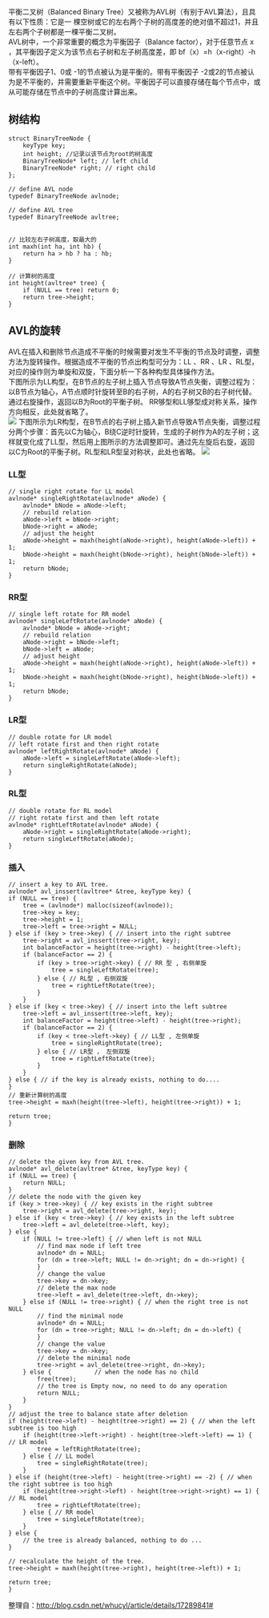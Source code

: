 平衡二叉树（Balanced Binary Tree）又被称为AVL树（有别于AVL算法），且具有以下性质：它是一 棵空树或它的左右两个子树的高度差的绝对值不超过1，并且左右两个子树都是一棵平衡二叉树。     
AVL树中，一个非常重要的概念为平衡因子（Balance factor），对于任意节点 x ，其平衡因子定义为该节点右子树和左子树高度差，即 bf（x）=h（x-right）-h（x-left）。       
带有平衡因子1、0或 -1的节点被认为是平衡的。带有平衡因子 -2或2的节点被认为是不平衡的，并需要重新平衡这个树。平衡因子可以直接存储在每个节点中，或从可能存储在节点中的子树高度计算出来。
## 树结构
	struct BinaryTreeNode {  
    	keyType key;  
    	int height; //记录以该节点为root的树高度  
    	BinaryTreeNode* left; // left child  
    	BinaryTreeNode* right; // right child  
	};  
  
	// define AVL node  
	typedef BinaryTreeNode avlnode;  
  
	// define AVL tree  
	typedef BinaryTreeNode avltree;  
  
  
	// 比较左右子树高度，取最大的  
	int maxh(int ha, int hb) {  
    	return ha > hb ? ha : hb;  
	}  
  
	// 计算树的高度  
	int height(avltree* tree) {  
    	if (NULL == tree) return 0;   
    	return tree->height;  
	}

## AVL的旋转
AVL在插入和删除节点造成不平衡的时候需要对发生不平衡的节点及时调整，调整方法为旋转操作。根据造成不平衡的节点出构型可分为：LL 、RR 、LR 、RL型，对应的操作则为单旋和双旋，下面分析一下各种构型具体操作方法。   
下图所示为LL构型，在B节点的左子树上插入节点导致A节点失衡，调整过程为：以B节点为轴心，A节点顺时针旋转至B的右子树，A的右子树又B的右子树代替。通过右旋操作，返回以B为Root的平衡子树。 RR够型和LL够型成对称关系，操作方向相反，此处就省略了。   
![](http://img.blog.csdn.net/20131206025946968?watermark/2/text/aHR0cDovL2Jsb2cuY3Nkbi5uZXQvd2h1Y3ls/font/5a6L5L2T/fontsize/400/fill/I0JBQkFCMA==/dissolve/70/gravity/SouthEast)
下图所示为LR构型，在B节点的右子树上插入新节点导致A节点失衡，调整过程分两个步骤：首先以C为轴心，B绕C逆时针旋转，生成的子树作为A的左子树；这样就变化成了LL型，然后用上图所示的方法调整即可。通过先左旋后右旋，返回以C为Root的平衡子树。RL型和LR型呈对称状，此处也省略。
![](http://img.blog.csdn.net/20131206032431843?watermark/2/text/aHR0cDovL2Jsb2cuY3Nkbi5uZXQvd2h1Y3ls/font/5a6L5L2T/fontsize/400/fill/I0JBQkFCMA==/dissolve/70/gravity/SouthEast)  
### LL型
	// single right rotate for LL model  
	avlnode* singleRightRotate(avlnode* aNode) {  
    	avlnode* bNode = aNode->left;  
    	// rebuild relation  
    	aNode->left = bNode->right;  
    	bNode->right = aNode;  
    	// adjust the height  
    	aNode->height = maxh(height(aNode->right), height(aNode->left)) + 1;  
    	bNode->height = maxh(height(bNode->right), height(bNode->left)) + 1;  
    	return bNode;  
	}  
### RR型
	// single left rotate for RR model  
	avlnode* singleLeftRotate(avlnode* aNode) {  
    	avlnode* bNode = aNode->right;  
    	// rebuild relation  
    	aNode->right = bNode->left;  
    	bNode->left = aNode;  
    	// adjust height  
    	aNode->height = maxh(height(aNode->right), height(aNode->left)) + 1;  
    	bNode->height = maxh(height(bNode->right), height(bNode->left)) + 1;  
    	return bNode;  
	} 
### LR型
	// double rotate for LR model  
	// left rotate first and then right rotate  
	avlnode* leftRightRotate(avlnode* aNode) {  
    	aNode->left = singleLeftRotate(aNode->left);  
    	return singleRightRotate(aNode);  
	}
### RL型
	// double rotate for RL model  
	// right rotate first and then left rotate  
	avlnode* rightLeftRotate(avlnode* aNode) {  
    	aNode->right = singleRightRotate(aNode->right);  
    	return singleLeftRotate(aNode);  
	} 
### 插入
	// insert a key to AVL tree.  
	avlnode* avl_inssert(avltree* &tree, keyType key) {  
    if (NULL == tree) {  
        tree = (avlnode*) malloc(sizeof(avlnode));  
        tree->key = key;  
        tree->height = 1;  
        tree->left = tree->right = NULL;  
    } else if (key > tree->key) { // insert into the right subtree  
        tree->right = avl_inssert(tree->right, key);  
        int balanceFactor = height(tree->right) - height(tree->left);  
        if (balanceFactor == 2) {  
            if (key > tree->right->key) { // RR 型 , 右侧单旋  
                tree = singleLeftRotate(tree);  
            } else { // RL型 , 右侧双旋  
                tree = rightLeftRotate(tree);  
            }  
        }  
    } else if (key < tree->key) { // insert into the left subtree  
        tree->left = avl_inssert(tree->left, key);  
        int balanceFactor = height(tree->left) - height(tree->right);  
        if (balanceFactor == 2) {  
            if (key < tree->left->key) { // LL型 , 左侧单旋  
                tree = singleRightRotate(tree);  
            } else { // LR型 ， 左侧双旋  
                tree = rightLeftRotate(tree);  
            }  
        }  
    } else { // if the key is already exists, nothing to do....  
    }  
    // 重新计算树的高度  
    tree->height = maxh(height(tree->left), height(tree->right)) + 1;  
  
    return tree;  
	}   
### 删除
	// delete the given key from AVL tree.  
	avlnode* avl_delete(avltree* &tree, keyType key) {  
    if (NULL == tree) {  
        return NULL;  
    }  
    // delete the node with the given key  
    if (key > tree->key) { // key exists in the right subtree  
        tree->right = avl_delete(tree->right, key);  
    } else if (key < tree->key) { // key exists in the left subtree  
        tree->left = avl_delete(tree->left, key);  
    } else {  
        if (NULL != tree->left) { // when left is not NULL  
            // find max node if left tree  
            avlnode* dn = NULL;  
            for (dn = tree->left; NULL != dn->right; dn = dn->right) {  
            }  
            // change the value  
            tree->key = dn->key;  
            // delete the max node  
            tree->left = avl_delete(tree->left, dn->key);  
        } else if (NULL != tree->right) { // when the right tree is not NULL  
            // find the minimal node  
            avlnode* dn = NULL;  
            for (dn = tree->right; NULL != dn->left; dn = dn->left) {  
            }  
            // change the value  
            tree->key = dn->key;  
            // delete the minimal node  
            tree->right = avl_delete(tree->right, dn->key);  
        } else {            // when the node has no child  
            free(tree);  
            // the tree is Empty now, no need to do any operation  
            return NULL;  
        }  
    }  
    // adjust the tree to balance state after deletion  
    if (height(tree->left) - height(tree->right) == 2) { // when the left subtree is too high  
        if (height(tree->left->right) - height(tree->left->left) == 1) { // LR model  
            tree = leftRightRotate(tree);  
        } else { // LL model  
            tree = singleRightRotate(tree);  
        }  
    } else if (height(tree->left) - height(tree->right) == -2) { // when the right subtree is too high  
        if (height(tree->right->left) - height(tree->right->right) == 1) { // RL model  
            tree = rightLeftRotate(tree);  
        } else { // RR model  
            tree = singleLeftRotate(tree);  
        }  
    } else {  
        // the tree is already balanced, nothing to do ...  
    }  
  
    // recalculate the height of the tree.  
    tree->height = maxh(height(tree->right), height(tree->left)) + 1;  
  
    return tree;  
	}  
	
整理自：http://blog.csdn.net/whucyl/article/details/17289841#
